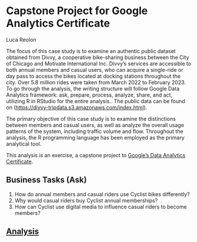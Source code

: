 Capstone Project for Google Analytics Certificate
================
Luca Reolon

The focus of this case study is to examine an authentic public dataset obtained from Divvy, a cooperative bike-sharing business between the City of Chicago and Motivate International Inc. Divvy’s services are accessible to both annual members and casual users, who can acquire a single-ride or day pass to access the bikes located at docking stations throughout the city. Over 5.8 million rides were taken from March 2022 to February 2023. To go through the analysis, the writing structure will follow Google Data Analytics framework: ask, prepare, process, analyze, share, and act, utilizing R in RStudio for the entire analysis.. The public data can be found on (<https://divvy-tripdata.s3.amazonaws.com/index.html>).

The primary objective of this case study is to examine the distinctions between members and casual users, as well as analyze the overall usage patterns of the system, including traffic volume and flow. Throughout the analysis, the R programming language has been employed as the primary analytical tool.

This analysis is an exercise, a capstone project to [Google’s Data Analytics Certificate](https://www.coursera.org/professional-certificates/google-data-analytics). 

## Business Tasks (Ask)

1.  How do annual members and casual riders use Cyclist bikes differently?
2.  Why would casual riders buy Cyclist annual memberships?
3.  How can Cyclist use digital media to influence casual riders to become members?

## [Analysis](R-Markdown-Cyclist.md)

